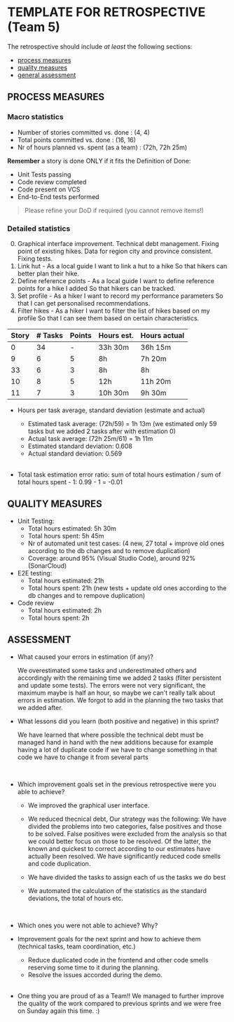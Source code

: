 TEMPLATE FOR RETROSPECTIVE (Team 5)
=====================================

The retrospective should include _at least_ the following
sections:

- [process measures](#process-measures)
- [quality measures](#quality-measures)
- [general assessment](#assessment)

## PROCESS MEASURES 

### Macro statistics

- Number of stories committed vs. done : (4, 4)
- Total points committed vs. done : (16, 16)
- Nr of hours planned vs. spent (as a team) : (72h, 72h 25m)

**Remember** a story is done ONLY if it fits the Definition of Done:
 
- Unit Tests passing
- Code review completed
- Code present on VCS
- End-to-End tests performed

> Please refine your DoD if required (you cannot remove items!) 

### Detailed statistics
0) Graphical interface improvement.
   Technical debt management.
   Fixing point of existing hikes.
   Data for region city and province consistent.
   Fixing tests.
9) Link hut - As a local guide I want to link a hut to a hike So that hikers can better plan their hike.
33) Define reference points - As a local guide I want to define reference points for a hike I added So that hikers can be tracked.
10) Set profile - As a hiker I want to record my performance parameters So that I can get personalised recommendations.
11) Filter hikes - As a hiker I want to filter the list of hikes based on my profile So that I can see them based on certain characteristics.



| Story  | # Tasks | Points | Hours est. | Hours actual |
|--------|---------|--------|------------|--------------|
| 0      | 34      |  -     |  33h 30m   |  36h 15m     |
| 9      | 6       |  5     |  8h        |  7h 20m      |
| 33     | 6       |  3     |  8h        |  8h          |
| 10     | 8       |  5     |  12h       |  11h 20m     |
| 11     | 7       |  3     |  10h 30m   |  9h 30m      |


- Hours per task average, standard deviation (estimate and actual)
  - Estimated task average: (72h/59) = 1h 13m (we estimated only 59 tasks but we added 2 tasks after with estimation 0)
  - Actual task average: (72h 25m/61) = 1h 11m
  - Estimated standard deviation: 0.608
  - Actual standard deviation: 0.569
  
  <br>
- Total task estimation error ratio: sum of total hours estimation / sum of total hours spent - 1: 0.99 - 1 = -0.01

  
## QUALITY MEASURES 

- Unit Testing:
  - Total hours estimated: 5h 30m
  - Total hours spent: 5h 45m
  - Nr of automated unit test cases: (4 new, 27 total + improve old ones according to the db changes and to remove duplication)
  - Coverage: around 95% (Visual Studio Code), around 92% (SonarCloud)
- E2E testing:
  - Total hours estimated: 21h 
  - Total hours spent: 21h (new tests + update old ones according to the db changes and to rempove duplication)
- Code review 
  - Total hours estimated: 2h
  - Total hours spent: 2h
  


## ASSESSMENT

- What caused your errors in estimation (if any)?

  We overestimated some tasks and underestimated others and accordingly with the remaining time we added 2 tasks (filter persistent and update some tests).
  The errors were not very significant, the maximum maybe is half an hour, so maybe we can't really talk about errors in estimation.
  We forgot to add in the planning the two tasks that we added after.
  <br>
- What lessons did you learn (both positive and negative) in this sprint?
  
  We have learned that where possible the technical debt must be managed hand in hand with the new additions because for example having a lot of duplicate code if we have to change something in that code we have to change it from several parts

  <br>

- Which improvement goals set in the previous retrospective were you able to achieve?
  
   - We improved the graphical user interface.
  
   - We reduced thecnical debt, Our strategy was the following:
      We have divided the problems into two categories, false positives and those to be solved.
      False positives were excluded from the analysis so that we could better focus on those to be resolved. Of the latter, the known and quickest to correct according to our estimates have actually been resolved. We have significantly reduced code smells and code duplication.

    - We have divided the tasks to assign each of us the tasks we do best
    - We automated the calculation of the statistics as the standard deviations, the total of hours etc.
  <br>

- Which ones you were not able to achieve? Why?
  <br>

- Improvement goals for the next sprint and how to achieve them (technical tasks, team coordination, etc.)
  
  - Reduce duplicated code in the frontend and other code smells reserving some time to it during the planning.
  - Resolve the issues accorded during the demo.
  <br>
- One thing you are proud of as a Team!!
  We managed to further improve the quality of the work compared to previous sprints and we were free on Sunday again this time. :)
